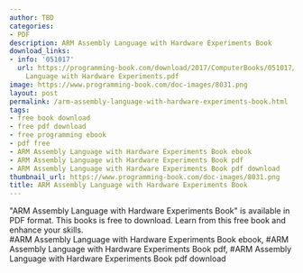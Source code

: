 ```yaml
---
author: TBD
categories:
- PDF
description: ARM Assembly Language with Hardware Experiments Book
download_links:
- info: '051017'
  url: https://programming-book.com/download/2017/ComputerBooks/051017/ARM Assembly
    Language with Hardware Experiments.pdf
image: https://www.programming-book.com/doc-images/8031.png
layout: post
permalink: /arm-assembly-language-with-hardware-experiments-book.html
tags:
- free book download
- free pdf download
- free programming ebook
- pdf free
- ARM Assembly Language with Hardware Experiments Book ebook
- ARM Assembly Language with Hardware Experiments Book pdf
- ARM Assembly Language with Hardware Experiments Book pdf download
thumbnail_url: https://www.programming-book.com/doc-images/8031.png
title: ARM Assembly Language with Hardware Experiments Book
---
```


 
<div class="item-desc text-justify">
  "ARM Assembly Language with Hardware Experiments Book" is available in PDF format. This books is free to download. Learn from this free book and enhance your skills.
  <br>
  #ARM Assembly Language with Hardware Experiments Book ebook, #ARM Assembly Language with Hardware Experiments Book pdf, #ARM Assembly Language with Hardware Experiments Book pdf download
</div>
